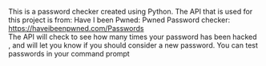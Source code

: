 This is a password checker created using Python. The API that is used for this project is from: Have I been Pwned: Pwned Password checker: https://haveibeenpwned.com/Passwords  
The API will check to see how many times your password has been hacked , and will let you know if you should consider a new password. You can test passwords in your command prompt
